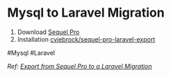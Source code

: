 # Mysql to Laravel Migration

1. Download [Sequel Pro](https://sequelpro.com/download)
2. Installation [cviebrock/sequel-pro-laravel-export](https://github.com/cviebrock/sequel-pro-laravel-export)

#Mysql #Laravel

_Ref: [Export from Sequel Pro to a Laravel Migration](https://laravel-news.com/sequel-pro-laravel-migration)_
